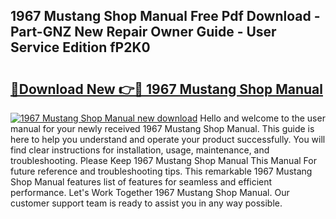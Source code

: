 ## 1967 Mustang Shop Manual Free Pdf Download - Part-GNZ New Repair Owner Guide - User Service Edition fP2K0

# <h2><a href="http://bc33774.oget.top/?id=1967+Mustang+Shop+Manual">🔗Download New 👉🔴 1967 Mustang Shop Manual</a></h2>

[![1967 Mustang Shop Manual new download](https://i.imgur.com/5g1atiW.png)](http://bc33774.oget.top/?id=1967+Mustang+Shop+Manual)
Hello and welcome to the user manual for your newly received 1967 Mustang Shop Manual. This guide is here to help you understand and operate your product successfully. You will find clear instructions for installation, usage, maintenance, and troubleshooting. Please Keep 1967 Mustang Shop Manual This Manual For future reference and troubleshooting tips. This remarkable 1967 Mustang Shop Manual features list of features for seamless and efficient performance. Let's Work Together 1967 Mustang Shop Manual. Our customer support team is ready to assist you in any way possible.
